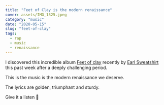 ```yaml
---
title: "Feet of Clay is the modern renaissance"
cover: assets/IMG_1325.jpeg
category: "music"
date: "2020-05-15"
slug: "feet-of-clay"
tags:
  - rap
  - music
  - renaissance
---
```


I discovered this incredible album [Feet of clay](https://genius.com/albums/Earl-sweatshirt/Feet-of-clay-deluxe) recently by [Earl Sweatshirt](https://www.earlsweatshirt.com/) this past week after a deeply challenging period.

This is the music is the modern renaissance we deserve.

The lyrics are golden, triumphant and sturdy.

Give it a listen 🦶
